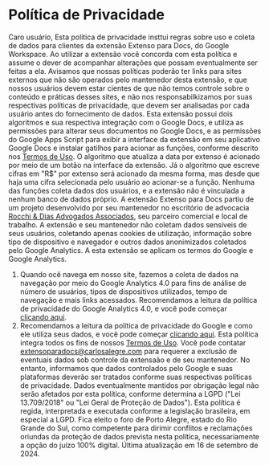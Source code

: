 # Política de Privacidade
Caro usuário,
Esta política de privacidade insttui regras sobre uso e coleta de dados para clientes da extensão Extenso para Docs, do Google Workspace. Ao utilizar a extensão você concorda com esta política e assume o dever de acompanhar alterações que possam eventualmente ser feitas a ela.
Avisamos que nossas políticas poderão ter links para sites externos que não são operados pelo mantenedor desta extensão, e que nossos usuários devem estar cientes de que não temos controle sobre o conteúdo e práticas desses sites, e não nos responsabilkizamos por suas respectivas políticas de privacidade, que devem ser analisadas por cada usuário antes do fornecimento de dados.
Esta extensão possui dois algoritmos e sua respectiva integração com o Google Docs, e utiliza as permissões para alterar seus documentos no Google Docs, e as permissões do Google Apps Script para exibir a interface da extensão em seu aplicativo Google Docs e instalar gatilhos para acionar as funções, conforme descrito nos [Termos de Uso](https://extensoparadocs.carlosalegre.com/terms). O algoritmo que atualiza a data por extenso é acionado por meio de um botão na interface da extensão. Já o algoritmo que escreve cifras em "R$" por extenso será acionado da mesma forma, mas desde que haja uma cifra selecionada pelo usuário ao acionar-se a função. Nenhuma das funções coleta dados dos usuários, e a extensão não é vinculada a nenhum banco de dados próprio.
A extensão Extenso para Docs partiu de um projeto desenvolvido por seu mantenedor no escritório de advocacia [Rocchi & Dias Advogados Associados](https://rocchiedias.adv.br), seu parceiro comercial e local de trabalho. A extensão e seu mantenedor não coletam dados sensíveis de seus usuários, coletando apenas cookies de utilização, informação sobre tipo de dispositivo e navegador e outros dados anonimizados coletados pelo Google Analytics. A esta extensão se aplicam os termos do Google e Google Analytics.
1. Quando ocê navega em nosso site, fazemos a coleta de dados na navegação por meio do Google Analytics 4.0 para fins de análise de número de usuários, tipos de dispositivos utilizados, tempo de navegação e mais links acessados. Recomendamos a leitura da política de privacidade do Google Analytics 4.0, e você pode começar [clicando aqui](https://support.google.com/analytics/answer/11593727?hl=pt-BR&ref_topic=1008008).
2. Recomendamos a leitura da política de privacidade do Google e como ele utiliza seus dados, e você pode começar [clicando aqui](https://policies.google.com/technologies/cookies?hl=pt-BR).
Esta política integra todos os fins de nossos [Termos de Uso](https://extensoparadocs.carlosalegre.com/terms). Você pode contatar [extensoparadocs@carlosalegre.com](mail-to:extensoparadocs@carlosalegre.com) para requerer a exclusão de eventuais dados sob controle da extensaão e de seu mantenedor. No entanto, informamos que dados controlados pelo Google e suas plataformas deverão ser tratados conforme suas respectivas políticas de privacidade. Dados eventualmente mantidos por obrigação legal não serão afetados por esta política, conforme determina a LGPD ("Lei 13.709/2018" ou "Lei Geral de Proteção de Dados").
Esta política é regida, interpretada e executada conforme a legislação brasileira, em especial a LGPD. Fica eleito o foro de Porto Alegre, estado do Rio Grande do Sul, como competente para dirimir conflitos e reclamações oriundas da proteção de dados prevista nesta política, necessariamente a opção do juízo 100% digital.
Última atualização em 16 de setembro de 2024.